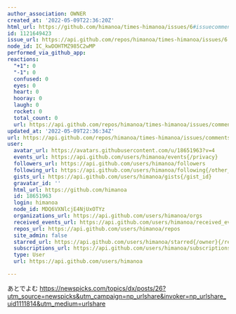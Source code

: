 ```yaml
---
author_association: OWNER
created_at: '2022-05-09T22:36:20Z'
html_url: https://github.com/himanoa/times-himanoa/issues/6#issuecomment-1121649423
id: 1121649423
issue_url: https://api.github.com/repos/himanoa/times-himanoa/issues/6
node_id: IC_kwDOHTMZ985C2wMP
performed_via_github_app: 
reactions:
  "+1": 0
  "-1": 0
  confused: 0
  eyes: 0
  heart: 0
  hooray: 0
  laugh: 0
  rocket: 0
  total_count: 0
  url: https://api.github.com/repos/himanoa/times-himanoa/issues/comments/1121649423/reactions
updated_at: '2022-05-09T22:36:34Z'
url: https://api.github.com/repos/himanoa/times-himanoa/issues/comments/1121649423
user:
  avatar_url: https://avatars.githubusercontent.com/u/18651963?v=4
  events_url: https://api.github.com/users/himanoa/events{/privacy}
  followers_url: https://api.github.com/users/himanoa/followers
  following_url: https://api.github.com/users/himanoa/following{/other_user}
  gists_url: https://api.github.com/users/himanoa/gists{/gist_id}
  gravatar_id: ''
  html_url: https://github.com/himanoa
  id: 18651963
  login: himanoa
  node_id: MDQ6VXNlcjE4NjUxOTYz
  organizations_url: https://api.github.com/users/himanoa/orgs
  received_events_url: https://api.github.com/users/himanoa/received_events
  repos_url: https://api.github.com/users/himanoa/repos
  site_admin: false
  starred_url: https://api.github.com/users/himanoa/starred{/owner}{/repo}
  subscriptions_url: https://api.github.com/users/himanoa/subscriptions
  type: User
  url: https://api.github.com/users/himanoa

---
```

あとでよむ
https://newspicks.com/topics/dx/posts/26?utm_source=newspicks&utm_campaign=np_urlshare&invoker=np_urlshare_uid1111814&utm_medium=urlshare